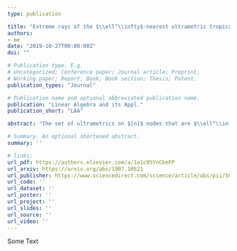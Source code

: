 ```yaml
---
type: publication

title: "Extreme rays of the $\\ell^\\infty$-nearest ultrametric tropical polytope"
authors:
- me
date: "2019-10-27T00:00:00Z"
doi: ""

# Publication type. E.g.
# Uncategorized; Conference paper; Journal article; Preprint;
# Working paper; Report; Book; Book section; Thesis; Patent.
publication_types: "Journal"

# Publication name and optional abbreviated publication name.
publication: "Linear Algebra and its Appl."
publication_short: "LAA"

abstract: "The set of ultrametrics on $[n]$ nodes that are $\\ell^\\infty$-nearest to a given dissimilarity map forms a $(\\max,+)$ tropical polytope. Previous work of Bernstein has given a superset of the set containing all the phylogenetic trees that are extreme rays of this polytope. In this paper, we show that Bernstein's necessary condition of tropical extreme rays is sufficient only for $n=3$ but not for $n\\geq 4$. Our proof relies on the exterior description of this tropical polytope, together with the tangent hypergraph techniques for extremality characterization. The sufficiency of the case $n=3$ is proved by explicitly finding all extreme rays through the exterior description. Meanwhile, an inductive construction of counterexamples is given to show the insufficiency for $n\\geq 4$."

# Summary. An optional shortened abstract.
summary: ''

# links:
url_pdf: https://authors.elsevier.com/a/1a1c95YnCbeFP
url_arxiv: https://arxiv.org/abs/1907.10521
url_publisher: https://www.sciencedirect.com/science/article/abs/pii/S0024379519304665
url_code: ''
url_dataset: ''
url_poster: ''
url_project: ''
url_slides: ''
url_source: ''
url_video: ''
---
```


Some Text